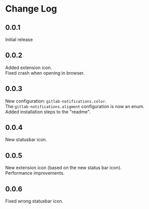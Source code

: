 # Change Log

## 0.0.1
Initial release

## 0.0.2
Added extension icon.  
Fixed crash when opening in browser.

## 0.0.3
New configuration: `gitlab-notifications.color`.  
The `gitlab-notifications.aligment` configuration is now an enum.  
Added installation steps to the "readme".  

## 0.0.4
New statusbar icon.

## 0.0.5
New extension icon (based on the new status bar icon).  
Performance improvements.

## 0.0.6
Fixed wrong statusbar icon.
